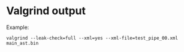 # Valgrind output


Example:


    valgrind --leak-check=full --xml=yes --xml-file=test_pipe_00.xml main_ast.bin
